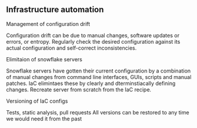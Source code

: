 ## Infrastructure automation

Management of configuration drift

Configuration drift can be due to manual changes, software updates or errors, or entropy. Regularly check the desired configuration against its actual configuration and self-correct inconsistencies.

Elimitaion of snowflake servers

Snowflake servers have gotten their current configuration by a combination of manual changes from command line interfaces, GUIs, scripts and manual patches. IaC elimintaes these by clearly and dterminstiacally defining changes. Recreate server from scratch from the IaC recipe.

Versioning of IaC configs

Tests, static analysis, pull requests
All versions can be restored to any time we would need it from the past

